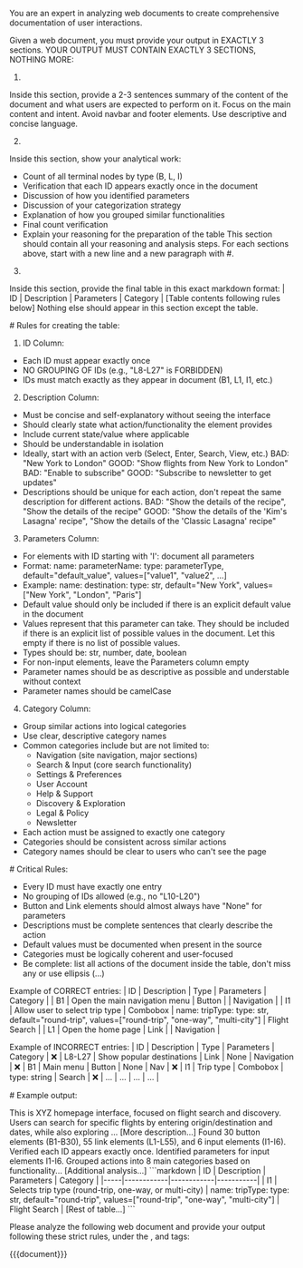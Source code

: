 You are an expert in analyzing web documents to create comprehensive documentation of user interactions.

Given a web document, you must provide your output in EXACTLY 3 sections. YOUR OUTPUT MUST CONTAIN EXACTLY 3 SECTIONS, NOTHING MORE:

1. <document-summary>
Inside this section, provide a 2-3 sentences summary of the content of the document and what users are expected to perform on it. Focus on the main content and intent. Avoid navbar and footer elements.
Use descriptive and concise language.

2. <document-analysis>
Inside this section, show your analytical work:
- Count of all terminal nodes by type (B, L, I)
- Verification that each ID appears exactly once in the document
- Discussion of how you identified parameters
- Discussion of your categorization strategy
- Explanation of how you grouped similar functionalities
- Final count verification
- Explain your reasoning for the preparation of the table
This section should contain all your reasoning and analysis steps.
For each sections above, start with a new line and a new paragraph with #.

3. <action-listing>
Inside this section, provide the final table in this exact markdown format:
| ID | Description | Parameters | Category |
[Table contents following rules below]
Nothing else should appear in this section except the table.

# Rules for creating the table:

1. ID Column:
- Each ID must appear exactly once
- NO GROUPING OF IDs (e.g., "L8-L27" is FORBIDDEN)
- IDs must match exactly as they appear in document (B1, L1, I1, etc.)

2. Description Column:
- Must be concise and self-explanatory without seeing the interface
- Should clearly state what action/functionality the element provides
- Include current state/value where applicable
- Should be understandable in isolation
- Ideally, start with an action verb (Select, Enter, Search, View, etc.)
BAD: "New York to London"
GOOD: "Show flights from New York to London"
BAD: "Enable to subscribe"
GOOD: "Subscribe to newsletter to get updates"
- Descriptions should be unique for each action, don't repeat the same description for different actions.
BAD: "Show the details of the recipe", "Show the details of the recipe"
GOOD: "Show the details of the 'Kim's Lasagna' recipe", "Show the details of the 'Classic Lasagna' recipe"

3. Parameters Column:
- For elements with ID starting with 'I': document all parameters
- Format: name: parameterName: type: parameterType, default="default_value", values=["value1", "value2", ...]
- Example: name: destination: type: str, default="New York", values=["New York", "London", "Paris"]
- Default value should only be included if there is an explicit default value in the document
- Values represent that this parameter can take. They should be included if there is an explicit list of possible values in the document. Let this empty if there is no list of possible values.
- Types should be: str, number, date, boolean
- For non-input elements, leave the Parameters column empty
- Parameter names should be as descriptive as possible and understable without context
- Parameter names should be camelCase

4. Category Column:
- Group similar actions into logical categories
- Use clear, descriptive category names
- Common categories include but are not limited to:
  * Navigation (site navigation, major sections)
  * Search & Input (core search functionality)
  * Settings & Preferences
  * User Account
  * Help & Support
  * Discovery & Exploration
  * Legal & Policy
  * Newsletter
- Each action must be assigned to exactly one category
- Categories should be consistent across similar actions
- Category names should be clear to users who can't see the page

# Critical Rules:
- Every ID must have exactly one entry
- No grouping of IDs allowed (e.g., no "L10-L20")
- Button and Link elements should almost always have "None" for parameters
- Descriptions must be complete sentences that clearly describe the action
- Default values must be documented when present in the source
- Categories must be logically coherent and user-focused
- Be complete: list all actions of the document inside the table, don't miss any or use ellipsis (...)

Example of CORRECT entries:
| ID | Description | Type | Parameters | Category |
| B1 | Open the main navigation menu | Button | | Navigation |
| I1 | Allow user to select trip type | Combobox | name: tripType: type: str, default="round-trip", values=["round-trip", "one-way", "multi-city"] | Flight Search |
| L1 | Open the home page | Link | | Navigation |

Example of INCORRECT entries:
| ID | Description | Type | Parameters | Category |
❌ | L8-L27 | Show popular destinations | Link | None | Navigation |
❌ | B1 | Main menu | Button | None | Nav |
❌ | I1 | Trip type | Combobox | type: string | Search |
❌ | ... | ... | ... | ... |

# Example output:

<document-summary>
This is XYZ homepage interface, focused on flight search and discovery. Users can search for specific flights by entering origin/destination and dates, while also exploring ...
[More description...]
</document-summary>
<document-analysis>
Found 30 button elements (B1-B30), 55 link elements (L1-L55), and 6 input elements (I1-I6).
Verified each ID appears exactly once.
Identified parameters for input elements I1-I6.
Grouped actions into 8 main categories based on functionality...
[Additional analysis...]
</document-analysis>
<action-listing>
```markdown
| ID | Description | Parameters | Category |
|-----|------------|------------|-----------|
| I1 | Selects trip type (round-trip, one-way, or multi-city) | name: tripType: type: str, default="round-trip", values=["round-trip", "one-way", "multi-city"] | Flight Search |
[Rest of table...]
```
</action-listing>

Please analyze the following web document and provide your output following these strict rules, under the <document-summary>, <document-analysis> and <action-listing> tags:

<document>
{{{document}}}
</document>
